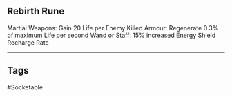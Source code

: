 ## Rebirth Rune
Martial Weapons: Gain 20 Life per Enemy Killed
Armour: Regenerate 0.3% of maximum Life per second
Wand or Staff: 15% increased Energy Shield Recharge Rate

---
## Tags
#Socketable
